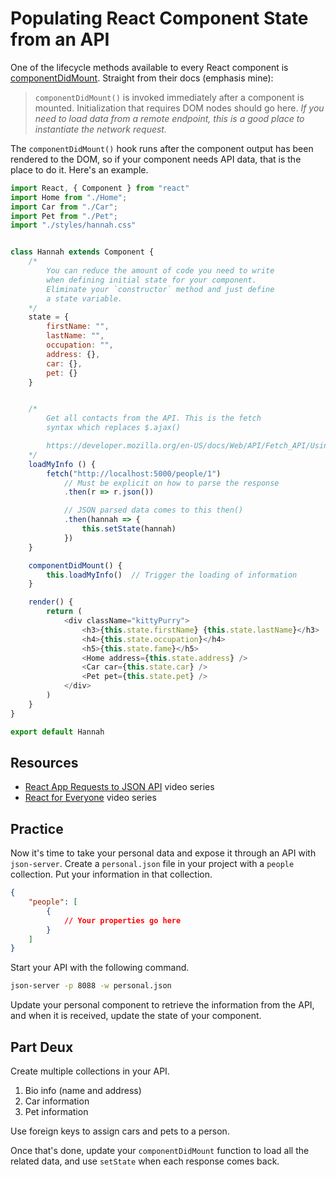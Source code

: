# Populating React Component State from an API

One of the lifecycle methods available to every React component is [componentDidMount](https://reactjs.org/docs/react-component.html#the-component-lifecycle). Straight from their docs (emphasis mine):

> `componentDidMount()` is invoked immediately after a component is mounted. Initialization that requires DOM nodes should go here. _If you need to load data from a remote endpoint, this is a good place to instantiate the network request._

The `componentDidMount()` hook runs after the component output has been rendered to the DOM, so if your component needs API data, that is the place to do it. Here's an example.


```js
import React, { Component } from "react"
import Home from "./Home";
import Car from "./Car";
import Pet from "./Pet";
import "./styles/hannah.css"


class Hannah extends Component {
    /*
        You can reduce the amount of code you need to write
        when defining initial state for your component.
        Eliminate your `constructor` method and just define
        a state variable.
    */
    state = {
        firstName: "",
        lastName: "",
        occupation: "",
        address: {},
        car: {},
        pet: {}
    }


    /*
        Get all contacts from the API. This is the fetch
        syntax which replaces $.ajax()

        https://developer.mozilla.org/en-US/docs/Web/API/Fetch_API/Using_Fetch
    */
    loadMyInfo () {
        fetch("http://localhost:5000/people/1")
            // Must be explicit on how to parse the response
            .then(r => r.json())

            // JSON parsed data comes to this then()
            .then(hannah => {
                this.setState(hannah)
            })
    }

    componentDidMount() {
        this.loadMyInfo()  // Trigger the loading of information
    }

    render() {
        return (
            <div className="kittyPurry">
                <h3>{this.state.firstName} {this.state.lastName}</h3>
                <h4>{this.state.occupation}</h4>
                <h5>{this.state.fame}</h5>
                <Home address={this.state.address} />
                <Car car={this.state.car} />
                <Pet pet={this.state.pet} />
            </div>
        )
    }
}

export default Hannah
```

## Resources

* [React App Requests to JSON API](https://www.youtube.com/watch?v=vwWPM7za3Pk&list=PLhScwEnhQ-bmroyHFduwgOZ1KrdDvk_44) video series
* [React for Everyone](https://www.youtube.com/playlist?list=PLLnpHn493BHFfs3Uj5tvx17mXk4B4ws4p) video series

## Practice

Now it's time to take your personal data and expose it through an API with `json-server`. Create a `personal.json` file in your project with a `people` collection. Put your information in that collection.

```json
{
    "people": [
        {
            // Your properties go here
        }
    ]
}
```

Start your API with the following command.

```sh
json-server -p 8088 -w personal.json
```

Update your personal component to retrieve the information from the API, and when it is received, update the state of your component.

## Part Deux

Create multiple collections in your API.

1. Bio info (name and address)
1. Car information
1. Pet information

Use foreign keys to assign cars and pets to a person.

Once that's done, update your `componentDidMount` function to load all the related data, and use `setState` when each response comes back.
